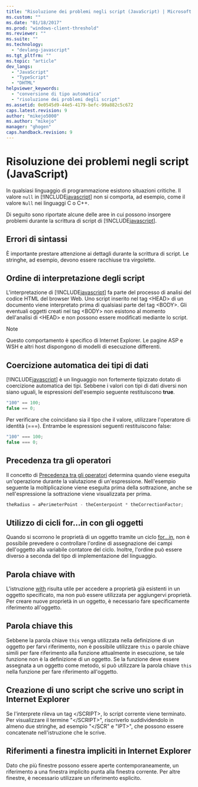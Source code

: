 ```yaml
---
title: "Risoluzione dei problemi negli script (JavaScript) | Microsoft Docs"
ms.custom: ""
ms.date: "01/18/2017"
ms.prod: "windows-client-threshold"
ms.reviewer: ""
ms.suite: ""
ms.technology: 
  - "devlang-javascript"
ms.tgt_pltfrm: ""
ms.topic: "article"
dev_langs: 
  - "JavaScript"
  - "TypeScript"
  - "DHTML"
helpviewer_keywords: 
  - "conversione di tipo automatica"
  - "risoluzione dei problemi degli script"
ms.assetid: 0e0545d9-44e5-4179-befc-99a882c5c672
caps.latest.revision: 9
author: "mikejo5000"
ms.author: "mikejo"
manager: "ghogen"
caps.handback.revision: 9
---
```

# Risoluzione dei problemi negli script (JavaScript)
In qualsiasi linguaggio di programmazione esistono situazioni critiche.  Il valore `null` in [!INCLUDE[javascript](../../javascript/includes/javascript-md.md)] non si comporta, ad esempio, come il valore `Null` nei linguaggi C o C\+\+.  
  
 Di seguito sono riportate alcune delle aree in cui possono insorgere problemi durante la scrittura di script di [!INCLUDE[javascript](../../javascript/includes/javascript-md.md)].  
  
## Errori di sintassi  
 È importante prestare attenzione ai dettagli durante la scrittura di script.  Le stringhe, ad esempio, devono essere racchiuse tra virgolette.  
  
## Ordine di interpretazione degli script  
 L'interpretazione di [!INCLUDE[javascript](../../javascript/includes/javascript-md.md)] fa parte del processo di analisi del codice HTML del browser Web.  Uno script inserito nel tag \<HEAD\> di un documento viene interpretato prima di qualsiasi parte del tag \<BODY\>.  Gli eventuali oggetti creati nel tag \<BODY\> non esistono al momento dell'analisi di \<HEAD\> e non possono essere modificati mediante lo script.  
  
> [!NOTE]
>  Questo comportamento è specifico di Internet Explorer.  Le pagine ASP e WSH e altri host dispongono di modelli di esecuzione differenti.  
  
## Coercizione automatica dei tipi di dati  
 [!INCLUDE[javascript](../../javascript/includes/javascript-md.md)] è un linguaggio non fortemente tipizzato dotato di coercizione automatica dei tipi.  Sebbene i valori con tipi di dati diversi non siano uguali, le espressioni dell'esempio seguente restituiscono **true**.  
  
```javascript  
"100" == 100;  
false == 0;  
```  
  
 Per verificare che coincidano sia il tipo che il valore, utilizzare l'operatore di identità \(\=\=\=\).  Entrambe le espressioni seguenti restituiscono false:  
  
```javascript  
"100" === 100;  
false === 0;  
```  
  
## Precedenza tra gli operatori  
 Il concetto di [Precedenza tra gli operatori](../../javascript/operator-subtractprecedence-javascript.md) determina quando viene eseguita un'operazione durante la valutazione di un'espressione.  Nell'esempio seguente la moltiplicazione viene eseguita prima della sottrazione, anche se nell'espressione la sottrazione viene visualizzata per prima.  
  
```javascript  
theRadius = aPerimeterPoint - theCenterpoint * theCorrectionFactor;  
```  
  
## Utilizzo di cicli for...in con gli oggetti  
 Quando si scorrono le proprietà di un oggetto tramite un ciclo [for…in](../../javascript/reference/for-dot-dot-dot-in-statement-javascript.md), non è possibile prevedere o controllare l'ordine di assegnazione dei campi dell'oggetto alla variabile contatore del ciclo.  Inoltre, l'ordine può essere diverso a seconda del tipo di implementazione del linguaggio.  
  
## Parola chiave with  
 L'istruzione [with](../../javascript/reference/with-statement-javascript.md) risulta utile per accedere a proprietà già esistenti in un oggetto specificato, ma non può essere utilizzata per aggiungervi proprietà.  Per creare nuove proprietà in un oggetto, è necessario fare specificamente riferimento all'oggetto.  
  
## Parola chiave this  
 Sebbene la parola chiave `this` venga utilizzata nella definizione di un oggetto per farvi riferimento, non è possibile utilizzare `this` o parole chiave simili per fare riferimento alla funzione attualmente in esecuzione, se tale funzione non è la definizione di un oggetto.  Se la funzione deve essere assegnata a un oggetto come metodo, si può utilizzare la parola chiave `this` nella funzione per fare riferimento all'oggetto.  
  
## Creazione di uno script che scrive uno script in Internet Explorer  
 Se l'interprete rileva un tag \<\/SCRIPT\>, lo script corrente viene terminato.  Per visualizzare il termine "\<\/SCRIPT\>", riscriverlo suddividendolo in almeno due stringhe, ad esempio "\<\/SCR" e "IPT\>", che possono essere concatenate nell'istruzione che le scrive.  
  
## Riferimenti a finestra impliciti in Internet Explorer  
 Dato che più finestre possono essere aperte contemporaneamente, un riferimento a una finestra implicito punta alla finestra corrente.  Per altre finestre, è necessario utilizzare un riferimento esplicito.